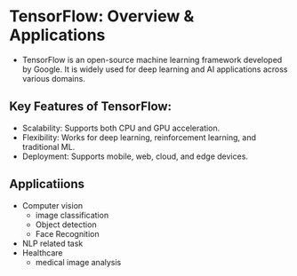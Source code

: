 
# TensorFlow: Overview & Applications
* TensorFlow is an open-source machine learning framework developed by Google. It is widely used for deep learning and AI applications across various domains.
## Key Features of TensorFlow:
* Scalability: Supports both CPU and GPU acceleration.
* Flexibility: Works for deep learning, reinforcement learning, and traditional ML.
* Deployment: Supports mobile, web, cloud, and edge devices.
## Applicatiions
* Computer vision
    * image classification
    * Object detection
    * Face Recognition
* NLP related task
* Healthcare
    * medical image analysis
